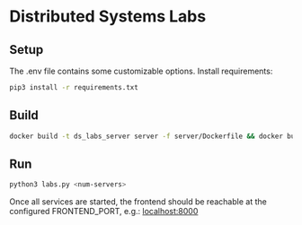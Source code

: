 # Distributed Systems Labs


## Setup

The .env file contains some customizable options.
Install requirements:

```bash
pip3 install -r requirements.txt
```

## Build

```bash
docker build -t ds_labs_server server -f server/Dockerfile && docker build -t ds_labs_frontend frontend -f frontend/Dockerfile
```

## Run

```bash
python3 labs.py <num-servers>
```

Once all services are started, the frontend should be reachable at the configured FRONTEND_PORT, e.g.: [localhost:8000](http://localhost:8000)